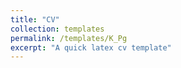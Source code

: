 ```yaml
---
title: "CV"
collection: templates
permalink: /templates/K_Pg
excerpt: "A quick latex cv template"
---
```

